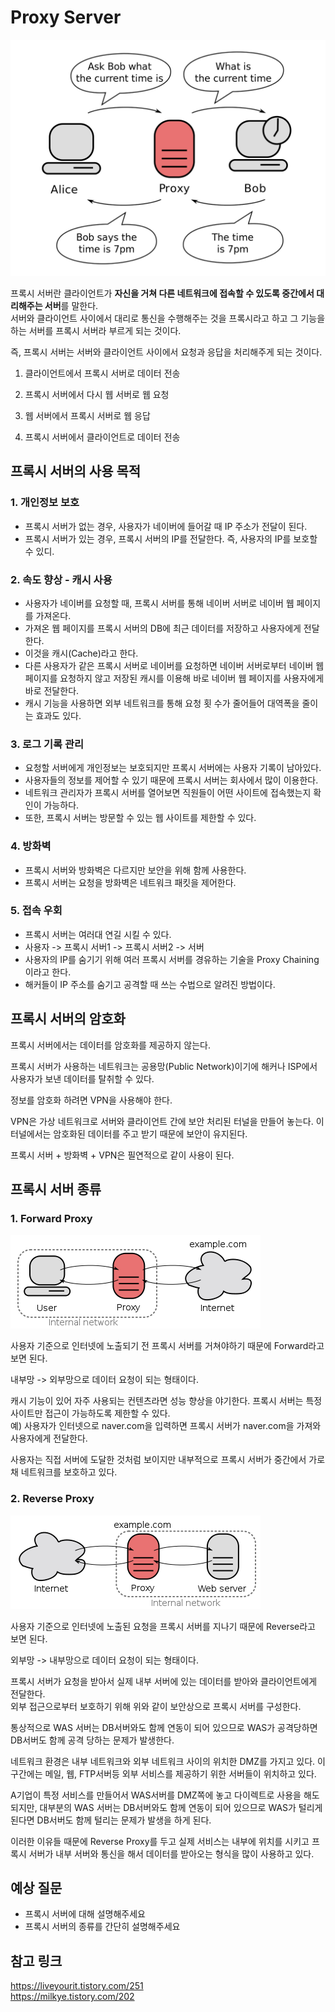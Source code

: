 # Proxy Server

![ex_screenshot](img/proxy_1.png)

프록시 서버란 클라이언트가 **자신을 거쳐 다른 네트워크에 접속할 수 있도록 중간에서 대리해주는 서버**를 말한다.  
서버와 클라이언트 사이에서 대리로 통신을 수행해주는 것을 프록시라고 하고 그 기능을 하는 서버를 프록시 서버라 부르게 되는 것이다.

즉, 프록시 서버는 서버와 클라이언트 사이에서 요청과 응답을 처리해주게 되는 것이다.

1. 클라이언트에서 프록시 서버로 데이터 전송

2. 프록시 서버에서 다시 웹 서버로 웹 요청

3. 웹 서버에서 프록시 서버로 웹 응답

4. 프록시 서버에서 클라이언트로 데이터 전송

## 프록시 서버의 사용 목적

### 1. 개인정보 보호

- 프록시 서버가 없는 경우, 사용자가 네이버에 들어갈 때 IP 주소가 전달이 된다.
- 프록시 서버가 있는 경우, 프록시 서버의 IP를 전달한다. 즉, 사용자의 IP를 보호할 수 있디.

### 2. 속도 향상 - 캐시 사용

- 사용자가 네이버를 요청할 때, 프록시 서버를 통해 네이버 서버로 네이버 웹 페이지를 가져온다.
- 가져온 웹 페이지를 프록시 서버의 DB에 최근 데이터를 저장하고 사용자에게 전달한다.
- 이것을 캐시(Cache)라고 한다.
- 다른 사용자가 같은 프록시 서버로 네이버를 요청하면 네이버 서버로부터 네이버 웹 페이지를 요청하지 않고 저장된 캐시를 이용해 바로 네이버 웹 페이지를 사용자에게 바로 전달한다.
- 캐시 기능을 사용하면 외부 네트워크를 통해 요청 횟 수가 줄어들어 대역폭을 줄이는 효과도 있다.

### 3. 로그 기록 관리

- 요청할 서버에게 개인정보는 보호되지만 프록시 서버에는 사용자 기록이 남아있다.
- 사용자들의 정보를 제어할 수 있기 때문에 프록시 서버는 회사에서 많이 이용한다.
- 네트워크 관리자가 프록시 서버를 열어보면 직원들이 어떤 사이트에 접속했는지 확인이 가능하다.
- 또한, 프록시 서버는 방문할 수 있는 웹 사이트를 제한할 수 있다.

### 4. 방화벽

- 프록시 서버와 방화벽은 다르지만 보안을 위해 함께 사용한다.
- 프록시 서버는 요청을 방화벽은 네트워크 패킷을 제어한다.

### 5. 접속 우회

- 프록시 서버는 여러대 연길 시킬 수 있다.
- 사용자 -> 프록시 서버1 -> 프록시 서버2 -> 서버
- 사용자의 IP를 숨기기 위해 여러 프록시 서버를 경유하는 기술을 Proxy Chaining 이라고 한다.
- 해커들이 IP 주소를 숨기고 공격할 때 쓰는 수법으로 알려진 방법이다.

## 프록시 서버의 암호화

프록시 서버에서는 데이터를 암호화를 제공하지 않는다.

프록시 서버가 사용하는 네트워크는 공용망(Public Network)이기에 해커나 ISP에서 사용자가 보낸 데이터를 탈취할 수 있다.

정보를 암호화 하려면 VPN을 사용해야 한다.

VPN은 가상 네트워크로 서버와 클라이언트 간에 보안 처리된 터널을 만들어 놓는다. 이 터널에서는 암호화된 데이터를 주고 받기 때문에 보안이 유지된다.

프록시 서버 + 방화벽 + VPN은 필연적으로 같이 사용이 된다.

## 프록시 서버 종류

### 1. Forward Proxy

![ex_screenshot](img/proxy_2.png)

사용자 기준으로 인터넷에 노출되기 전 프록시 서버를 거쳐야하기 때문에 Forward라고 보면 된다.

내부망 -> 외부망으로 데이터 요청이 되는 형태이다.

캐시 기능이 있어 자주 사용되는 컨텐츠라면 성능 향상을 야기한다.
프록시 서버는 특정 사이트만 접근이 가능하도록 제한할 수 있다.  
예) 사용자가 인터넷으로 naver.com을 입력하면 프록시 서버가 naver.com을 가져와 사용자에게 전달한다.

사용자는 직접 서버에 도달한 것처럼 보이지만 내부적으로 프록시 서버가 중간에서 가로채 네트워크를 보호하고 있다.

### 2. Reverse Proxy

![ex_screenshot](img/proxy_3.png)

사용자 기준으로 인터넷에 노출된 요청을 프록시 서버를 지나기 때문에 Reverse라고 보면 된다.

외부망 -> 내부망으로 데이터 요청이 되는 형태이다.

프록시 서버가 요청을 받아서 실제 내부 서버에 있는 데이터를 받아와 클라이언트에게 전달한다.  
외부 접근으로부터 보호하기 위해 위와 같이 보안상으로 프록시 서버를 구성한다.

통상적으로 WAS 서버는 DB서버와도 함께 연동이 되어 있으므로 WAS가 공격당하면 DB서버도 함께 공격 당하는 문제가 발생한다.

네트워크 환경은 내부 네트워크와 외부 네트워크 사이의 위치한 DMZ를 가지고 있다. 이 구간에는 메일, 웹, FTP서버등 외부 서비스를 제공하기 위한 서버들이 위치하고 있다.

A기업이 특정 서비스를 만들어서 WAS서버를 DMZ쪽에 놓고 다이렉트로 사용을 해도 되지만, 대부분의 WAS 서버는 DB서버와도 함께 연동이 되어 있으므로 WAS가 털리게 된다면 DB서버도 함께 털리는 문제가 발생을 하게 된다.

이러한 이유들 때문에 Reverse Proxy를 두고 실제 서비스는 내부에 위치를 시키고 프록시 서버가 내부 서버와 통신을 해서 데이터를 받아오는 형식을 많이 사용하고 있다.

## 예상 질문

- 프록시 서버에 대해 설명해주세요
- 프록시 서버의 종류를 간단히 설명해주세요

## 참고 링크

https://liveyourit.tistory.com/251  
https://milkye.tistory.com/202
